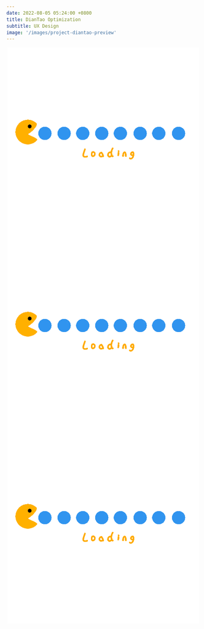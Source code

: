 ```yaml
---
date: 2022-08-05 05:24:00 +0800
title: DianTao Optimization
subtitle: UX Design
image: '/images/project-diantao-preview'
---
```

<script>
    function populateContent() {
        const a = document.getElementById("project-diantao-en-a");
        a.src="/images/project-diantao-en-a.webp";

        const b = document.getElementById("project-diantao-en-b");
        b.src="/images/project-diantao-en-b.webp";

        const c = document.getElementById("project-diantao-en-c");
        c.src="/images/project-diantao-en-c.webp";
    }
    if (document.readyState != 'loading') {
        populateContent();
    } else {
        document.addEventListener('DOMContentLoaded', populateContent);
    }
</script>

<img id="project-diantao-en-a" loading="lazy" style="pointer-events:none; display:block; margin-left:auto; margin-right:auto;" src="/images/loading.gif" alt="Loading...">
<img id="project-diantao-en-b" loading="lazy" style="pointer-events:none; display:block; margin-left:auto; margin-right:auto;" src="/images/loading.gif" alt="Loading...">
<img id="project-diantao-en-c" loading="lazy" style="pointer-events:none; display:block; margin-left:auto; margin-right:auto;" src="/images/loading.gif" alt="Loading...">
